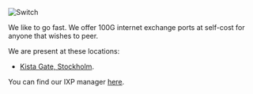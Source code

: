 ![Switch](https://user-images.githubusercontent.com/149442/127568538-558bc9fa-3180-4bbb-8637-c514df976ffe.png)

We like to go fast. We offer 100G internet exchange ports at self-cost for anyone that wishes to peer.

We are present at these locations:

 - [Kista Gate, Stockholm](https://www.peeringdb.com/fac/5544).

You can find our IXP manager [here](https://sonix.network/).
